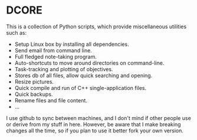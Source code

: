 
# DCORE

This is a collection of Python scripts, which provide miscellaneous utilities such as:
- Setup Linux box by installing all dependencies.
- Send email from command line.
- Full fledged note-taking program.
- Auto-shortcuts to move around directories on command-line.
- Task-tracking and plotting of objectives.
- Stores db of all files, allow quick searching and opening.
- Resize pictures.
- Quick compile and run of C++ single-application files.
- Quick backups.
- Rename files and file content.
- ...

I use github to sync between machines, and I don't mind if other people use or derive from my stuff in here.
However, be aware that I make breaking changes all the time, so if you plan to use it better fork your own version.
